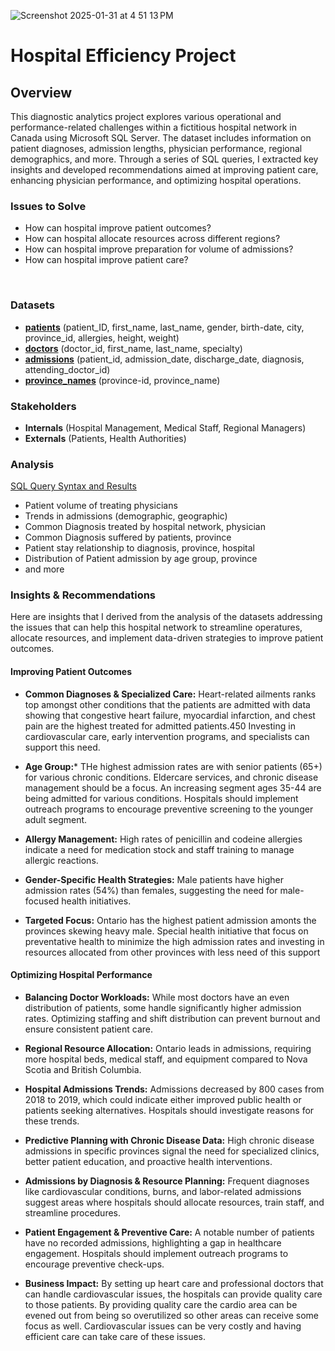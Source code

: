 
![Screenshot 2025-01-31 at 4 51 13 PM](https://github.com/user-attachments/assets/12f74564-4335-4d37-be5f-ebc121950525)

# Hospital Efficiency Project 

##     Overview  
This diagnostic analytics project explores various operational and performance-related challenges within a fictitious hospital network in Canada using Microsoft SQL Server. The dataset includes information on patient diagnoses, admission lengths, physician performance, regional demographics, and more. Through a series of SQL queries, I extracted key insights and developed recommendations aimed at improving patient care, enhancing physician performance, and optimizing hospital operations.

###    Issues to Solve
- How can hospital improve patient outcomes? 
- How can hospital allocate resources across different regions?
- How can hospital improve preparation for volume of admissions?
- How can hospital improve patient care?
 
‭  
###     Datasets

-  [**patients**](patients.csv)
(patient_ID, first_name, last_name, gender, birth-date, city, province_id, allergies, height, weight) 
- [**doctors**](doctors.csv)
(doctor_id, first_name, last_name, specialty)
- [**admissions**](admissions.csv)
(patient_id, admission_date, discharge_date, diagnosis, attending_doctor_id)
- [**province_names**](province_names.csv) 
(province-id, province_name)


###   Stakeholders

- **Internals** 
(Hospital Management, Medical Staff, Regional Managers)
- **Externals** 
(Patients, Health Authorities)


###   Analysis 

[SQL Query Syntax and Results](analysis.md)
- Patient volume of treating physicians 
- Trends in admissions (demographic, geographic)
- Common Diagnosis treated by hospital network, physician
- Common Diagnosis suffered by patients, province
- Patient stay relationship to diagnosis, province, hospital
- Distribution of Patient admission by age group, province
- and more


###   Insights & Recommendations

Here are insights that I derived from the analysis of the datasets addressing the issues that can help this hospital network to streamline operatures, allocate resources, and implement data-driven strategies to improve patient outcomes.  

#### Improving Patient Outcomes


 
-  **Common Diagnoses & Specialized Care:** Heart-related ailments ranks top amongst other conditions that the patients are admitted with data showing that congestive heart failure, myocardial infarction, and chest pain are the highest treated for admitted patients.450  Investing in cardiovascular care, early intervention programs, and specialists can support this need.

-  **Age Group:***  THe highest admission rates are with senior patients (65+) for various chronic conditions. Eldercare services, and chronic disease management should be a focus. An increasing segment ages 35-44 are being admitted for various conditions. Hospitals should implement outreach programs to encourage preventive screening to the younger adult segment.

  
-  **Allergy Management:** High rates of penicillin and codeine allergies indicate a need for medication stock and staff training to manage allergic reactions.
  
-  **Gender-Specific Health Strategies:** Male patients have higher admission rates (54%) than females, suggesting the need for male-focused health initiatives.

  
-  **Targeted Focus:**  Ontario has the highest patient admission amonts the provinces skewing heavy male. Special health initiative that focus on preventative health to minimize the high admission rates and investing in resources allocated from other provinces with less need of this support

  
#### Optimizing Hospital Performance


-  **Balancing Doctor Workloads:** While most doctors have an even distribution of patients, some handle significantly higher admission rates. Optimizing staffing and shift distribution can prevent burnout and ensure consistent patient care.


-  **Regional Resource Allocation:** Ontario leads in admissions, requiring more hospital beds, medical staff, and equipment compared to Nova Scotia and British Columbia.

-  **Hospital Admissions Trends:** Admissions decreased by 800 cases from 2018 to 2019, which could indicate either improved public health or patients seeking alternatives. Hospitals should investigate reasons for these trends.
 
-  **Predictive Planning with Chronic Disease Data:** High chronic disease admissions in specific provinces signal the need for specialized clinics, better patient education, and proactive health interventions.

 
-  **Admissions by Diagnosis & Resource Planning:** Frequent diagnoses like cardiovascular conditions, burns, and labor-related admissions suggest areas where hospitals should allocate resources, train staff, and streamline procedures.

 
-  **Patient Engagement & Preventive Care:** A notable number of patients have no recorded admissions, highlighting a gap in healthcare engagement. Hospitals should implement outreach programs to encourage preventive check-ups.
  
- **Business Impact:** By setting up heart care and professional doctors that can handle cardiovascular
issues, the hospitals can provide quality care to those patients. By providing quality
care the cardio area can be evened out from being so overutilized so other areas can
receive some focus as well. Cardiovascular issues can be very costly and having
efficient care can take care of these issues.


 

